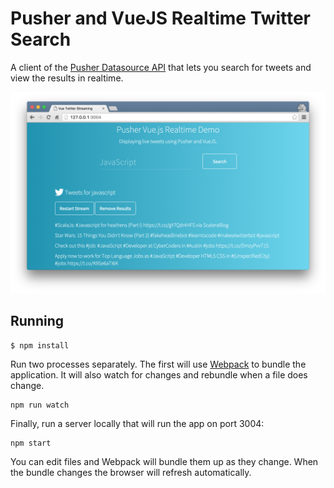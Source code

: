 # Pusher and VueJS Realtime Twitter Search

A client of the [Pusher Datasource API](https://github.com/pusher-community/pusher-datasource-api) that lets you search for tweets and view the results in realtime.

![](./screenshot.png)

## Running

```
$ npm install
```

Run two processes separately. The first will use [Webpack](http://webpack.github.io) to bundle the application. It will also watch for changes and rebundle when a file does change.

```
npm run watch
```

Finally, run a server locally that will run the app on port 3004:

```
npm start
```

You can edit files and Webpack will bundle them up as they change. When the bundle changes the browser will refresh automatically.

